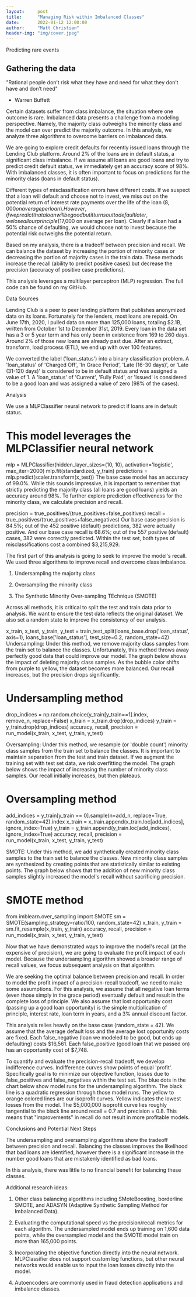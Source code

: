 ```yaml
---
layout:     post
title:      "Managing Risk within Imbalanced Classes"
date:       2022-01-12 12:00:00
author:     "Matt Christian"
header-img: "img/cover.jpeg"
---
```

Predicting rare events
<!-- <span class="label label-danger">Market Factors</span> -->

<!--more-->

## Gathering the data
"Rational people don’t risk what they have and need for what they don’t have and don’t need"
- Warren Buffett


Certain datasets suffer from class imbalance, the situation where one outcome is rare. Imbalanced data presents a challenge from a modeling perspective. Namely, the majority class outweighs the minority class and the model can over predict the majority outcome. In this analysis, we analyze three algorithms to overcome barriers on imbalanced data. 


We are going to explore credit defaults for recently issued loans through the Lending Club platform. Around 2% of the loans are in default status, a significant class imbalance. If we assume all loans are good loans and try to predict credit default status, we immediately get an accuracy score of 98%. With imbalanced classes, it is often important to focus on predictions for the minority class (loans in default status). 


Different types of misclassification errors have different costs. If we suspect that a loan will default and choose not to invest, we miss out on the potential return of interest rate payments over the life of the loan ($8,000 on average per loan). However, if we predict that a loan will be good but it turns out to default later, we lose all our principle ($17,000 on average per loan). Clearly if a loan had a 50% chance of defaulting, we would choose not to invest because the potential risk outweighs the potential return.


Based on my analysis, there is a tradeoff between precision and recall. We can balance the dataset by increasing the portion of minority cases or decreasing the portion of majority cases in the train data. These methods increase the recall (ability to predict positive cases) but decrease the precision (accuracy of positive case predictions).


This analysis leverages a multilayer perceptron (MLP) regression. The full code can be found on my GitHub.


Data Sources

Lending Club is a peer to peer lending platform that publishes anonymized data on its loans. Fortunately for the lenders, most loans are repaid. On June 17th, 2020, I pulled data on more than 125,000 loans, totaling $2.1B, written from October 1st to December 31st, 2019. Every loan in the data set has a 3 or 5 year term and has only been in existence from 169 to 260 days. Around 2% of those new loans are already past due. After an extract, transform, load process (ETL), we end up with over 100 features.


We converted the label ('loan_status') into a binary classification problem. A 'loan_status' of 'Charged Off', 'In Grace Period', 'Late (16-30 days)', or 'Late (31-120 days)' is considered to be in default status and was assigned a value of 1. A 'loan_status' of 'Current', 'Fully Paid', or 'Issued' is considered to be a good loan and was assigned a value of zero (98% of the cases).


Analysis

We use a MLPClassifier neural network to predict if loans are in default status.

# This model leverages the MLPClassifier neural network
mlp = MLPClassifier(hidden_layer_sizes=(10, 10), activation='logistic', 
          max_iter=2000)
mlp.fit(standardized, y_train)
predictions = mlp.predict(scaler.transform(x_test))
The base case model has an accuracy of 99.0%. While this sounds impressive, it is important to remember that strictly predicting the majority class (all loans are good loans) yields an accuracy around 98%.  To further explore prediction effectiveness for the minority class, we calculate precision and recall.

precision = true_positives/(true_positives+false_positives)
recall = true_positives/(true_positives+false_negatives)
Our base case precision is 84.5%; out of the 452 positive (default) predictions, 382 were actually positive. And our base case recall is 68.6%; out of the 557 positive (default) cases, 382 were correctly predicted. Within the test set, both types of misclassifications cost a combined $3,215,929.


The first part of this analysis is going to seek to improve the model's recall. We used three algorithms to improve recall and overcome class imbalance.

1) Undersampling the majority class

2) Oversampling the minority class

3) The Synthetic Minority Over-sampling TEchnique (SMOTE)


Across all methods, it is critical to split the test and train data prior to analysis. We want to ensure the test data reflects the original dataset. We also set a random state to improve the consistency of our analysis.

x_train, x_test, y_train, y_test = train_test_split(loans_base.drop('loan_status', axis=1),                                                                                                                               loans_base['loan_status'], test_size=0.2, random_state=42)
Undersampling: Under this method, we remove majority class samples from the train set to balance the classes. Unfortunately, this method throws away perfectly good data that could improve our model. The graph below shows the impact of deleting majority class samples. As the bubble color shifts from purple to yellow, the dataset becomes more balanced. Our recall increases, but the precision drops significantly.

# Undersampling method
drop_indices = np.random.choice(y_train[y_train==1].index,     
          remove_n, replace=False)
x_train = x_train.drop(drop_indices)
y_train = y_train.drop(drop_indices)
accuracy, recall, precision =       
          run_model(x_train, x_test, y_train, y_test)

Oversampling: Under this method, we resample (or 'double count') minority class samples from the train set to balance the classes. It is important to maintain separation from the test and train dataset. If we augment the training set with test set data, we risk overfitting the model. The graph below shows the impact of increasing the number of minority class samples. Our recall initially increases, but then plateaus.

# Oversampling method
add_indices = y_train[y_train == 0].sample(n=add_n, replace=True, 
          random_state=42).index
x_train = x_train.append(x_train.loc[add_indices], ignore_index=True)
y_train = y_train.append(y_train.loc[add_indices], ignore_index=True)
accuracy, recall, precision =       
          run_model(x_train, x_test, y_train, y_test)

SMOTE: Under this method, we add synthetically created minority class samples to the train set to balance the classes. New minority class samples are synthesized by creating points that are statistically similar to existing points. The graph below shows that the addition of new minority class samples slightly increased the model's recall without sacrificing precision. 

# SMOTE method
from imblearn.over_sampling import SMOTE
sm = SMOTE(sampling_strategy=ratio/100, random_state=42)
x_train, y_train = sm.fit_resample(x_train, y_train)
accuracy, recall, precision =       
          run_model(x_train, x_test, y_train, y_test)

Now that we have demonstrated ways to improve the model's recall (at the expensive of precision), we are going to evaluate the profit impact of each model. Because the undersampling algorithm showed a broader range of recall values, we focus subsequent analysis on that algorithm.


We are seeking the optimal balance between precision and recall. In order to model the profit impact of a precision-recall tradeoff, we need to make some assumptions. For this analysis, we assume that all negative loan terms (even those simply in the grace period) eventually default and result in the complete loss of principle. We also assume that lost opportunity cost (passing up a good loan opportunity) is the simple multiplication of principle, interest rate, loan term in years, and a 3% annual discount factor.


This analysis relies heavily on the base case (random_state = 42). We assume that the average default loss and the average lost opportunity costs are fixed. Each false_negative (loan we modeled to be good, but ends up defaulting) costs $16,561. Each false_positive (good loan that we passed on) has an opportunity cost of $7,748.


To quantify and evaluate the precision-recall tradeoff, we develop indifference curves. Indifference curves show points of equal 'profit'. Specifically goal is to minimize our objective function, losses due to false_positives and false_negatives within the test set. The blue dots in the chart below show model runs for the undersampling algorithm. The black line is a quadratic regression through those model runs. The yellow to orange colored lines are our isoprofit curves. Yellow indicates the lowest losses from the model. The $5,000,000 isoprofit curve lies roughly tangential to the black line around recall = 0.7 and precision = 0.8. This means that "improvements" in recall do not result in more profitable models.


Conclusions and Potential Next Steps

The undersampling and oversampling algorithms show the tradeoff between precision and recall. Balancing the classes improves the likelihood that bad loans are identified, however there is a significant increase in the number good loans that are mistakenly identified as bad loans.


In this analysis, there was little to no financial benefit for balancing these classes.


Additional research ideas:

1) Other class balancing algorithms including SMoteBoosting, borderline SMOTE, and ADASYN (Adaptive Synthetic Sampling Method for Imbalanced Data).

2) Evaluating the computational speed vs the precision/recall metrics for each algorithm. The undersampled model ends up training on 1,600 data points, while the oversampled model and the SMOTE model train on more than 165,000 points.

3) Incorporating the objective function directly into the neural network. MLPClassifier does not support custom log functions, but other neural networks would enable us to input the loan losses directly into the model.

4) Autoencoders are commonly used in fraud detection applications and imbalance classes.

